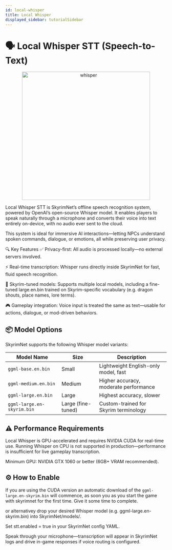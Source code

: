 ```yaml
---
id: local-whisper
title: Local Whisper
displayed_sidebar: tutorialSidebar
---
```


# 🗣️ Local Whisper STT (Speech-to-Text)


<p align="center">
  <img src="/SkyrimNet-GamePlugin/img/whisper.png" alt="whisper" width="400"/>
</p>


Local Whisper STT is SkyrimNet’s offline speech recognition system, powered by OpenAI’s open-source Whisper model. It enables players to speak naturally through a microphone and converts their voice into text entirely on-device, with no audio ever sent to the cloud.

This system is ideal for immersive AI interactions—letting NPCs understand spoken commands, dialogue, or emotions, all while preserving user privacy.

🔍 Key Features
✅ Privacy-first: All audio is processed locally—no external servers involved.

⚡ Real-time transcription: Whisper runs directly inside SkyrimNet for fast, fluid speech recognition.

🧠 Skyrim-tuned models: Supports multiple local models, including a fine-tuned large.en.bin trained on Skyrim-specific vocabulary (e.g. dragon shouts, place names, lore terms).

🎮 Gameplay integration: Voice input is treated the same as text—usable for actions, dialogue, or mod-driven behaviors.

## 📦 Model Options

SkyrimNet supports the following Whisper model variants:

| Model Name                | Size              | Description                                  |
|---------------------------|-------------------|----------------------------------------------|
| `ggml-base.en.bin`        | Small             | Lightweight English-only model, fast         |
| `ggml-medium.en.bin`      | Medium            | Higher accuracy, moderate performance        |
| `ggml-large.en.bin`       | Large             | Highest accuracy, slower                     |
| `ggml-large.en-skyrim.bin`| Large (fine-tuned)| Custom-trained for Skyrim terminology        |


## ⚠️ Performance Requirements
Local Whisper is GPU-accelerated and requires NVIDIA CUDA for real-time use.
Running Whisper on CPU is not supported in production—performance is insufficient for live gameplay transcription.

Minimum GPU: NVIDIA GTX 1060 or better (6GB+ VRAM recommended).

## ⚙️ How to Enable

If you are using the CUDA version an automatic download of the `ggml-large.en-skyrim.bin`  will commence, as soon you as you start the game with skyrimnet for the first time. Give it some time to complete.

 or alternativey drop your desired Whisper model (e.g. ggml-large.en-skyrim.bin) into SkyrimNet/models/.

Set stt.enabled = true in your SkyrimNet config YAML.

Speak through your microphone—transcription will appear in SkyrimNet logs and drive in-game responses if voice routing is configured.



